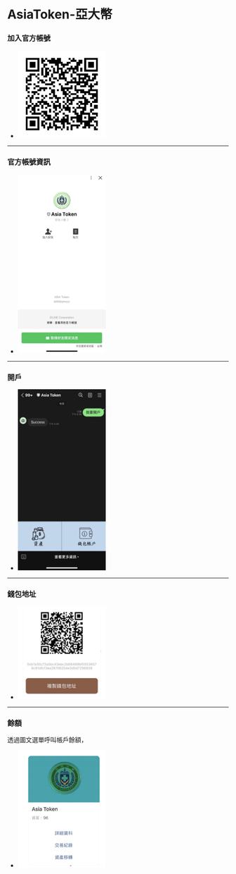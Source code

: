 # AsiaToken-亞大幣

### 加入官方帳號
   * <img src='./markdown/image/Bot_QRcode.png' width='200'>
* * *
### 官方帳號資訊
  * <img src='./markdown/image/accountInfo.png' width='200'>
* * *
### 開戶
  * <img src='./markdown/image/open.png' width='200'>
* * *
### 錢包地址
  * <img src='./markdown/image/account.png' width='200'>
* * *
### 餘額
  <span class="aclass">透過圖文選單呼叫帳戶餘額，</span>
  * <img src='./markdown/image/balance.png' width='200'>
